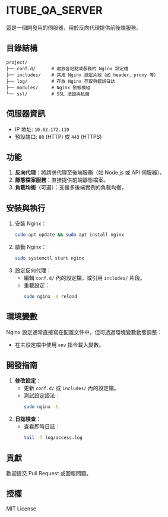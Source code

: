 # ITUBE_QA_SERVER

這是一個開發用的伺服器，用於反向代理提供前後端服務。

## 目錄結構
```
project/
├── conf.d/      # 處放各站點或服務的 Nginx 設定檔
├── includes/    # 共用 Nginx 設定片段（如 header、proxy 等）
├── log/         # 存放 Nginx 存取與錯誤日誌
├── modules/     # Nginx 動態模組
└── ssl/         # SSL 憑證與私鑰

```

## 伺服器資訊
- IP 地址: `10.62.172.119`
- 預設端口: `80` (HTTP) 或 `443` (HTTPS)

## 功能
1. **反向代理**：將請求代理至後端服務（如 Node.js 或 API 伺服器）。
2. **靜態檔案服務**：直接提供前端靜態檔案。
3. **負載均衡**（可選）：支援多後端實例的負載均衡。

## 安裝與執行
1. 安裝 Nginx：
   ```bash
   sudo apt update && sudo apt install nginx
   ```
2. 啟動 Nginx：
   ```bash
   sudo systemctl start nginx
   ```
3. 設定反向代理：
   - 編輯 `conf.d/` 內的設定檔，或引用 `includes/` 片段。
   - 重載設定：
     ```bash
     sudo nginx -s reload
     ```

## 環境變數
Nginx 設定通常直接寫在配置文件中，但可透過環境變數動態調整：
- 在主設定檔中使用 `env` 指令載入變數。

## 開發指南
1. **修改設定**：
   - 更新 `conf.d/` 或 `includes/` 內的設定檔。
   - 測試設定語法：
     ```bash
     sudo nginx -t
     ```
2. **日誌檢查**：
   - 查看即時日誌：
     ```bash
     tail -f log/access.log
     ```

## 貢獻
歡迎提交 Pull Request 或回報問題。

## 授權
MIT License